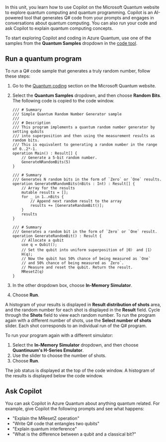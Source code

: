 
In this unit, you learn how to use Copilot on the Microsoft Quantum website to explore quantum computing and quantum programming. Copilot is an AI-powered tool that generates Q# code from your prompts and engages in conversations about quantum computing. You can also run your code and ask Copilot to explain quantum computing concepts.

To start exploring Copilot and coding in Azure Quantum, use one of the samples from the **Quantum Samples** dropdown in the [code tool](https://quantum.microsoft.com/en-us/tools/quantum-coding).

## Run a quantum program

To run a Q# code sample that generates a truly random number, follow these steps:

1. Go to the [Quantum coding](https://quantum.microsoft.com/tools/quantum-coding) section on the Microsoft Quantum website.
1. Select the **Quantum Samples** dropdown, and then choose **Random Bits**. The following code is copied to the code window.

    ```qsharp
    /// # Summary
    /// Simple Quantum Random Number Generator sample
    ///
    /// # Description
    /// This program implements a quantum random number generator by setting qubits
    /// into superposition and then using the measurement results as random bits.
    /// This is equivalent to generating a random number in the range of 0..2ᴺ-1.
    operation Main() : Result[] {
        // Generate a 5-bit random number.
        GenerateNRandomBits(5)
    }
    
    /// # Summary
    /// Generates N random bits in the form of `Zero` or `One` results.
    operation GenerateNRandomBits(nBits : Int) : Result[] {
        // Array for the results
        mutable results = [];
        for _ in 1..nBits {
            // Append next random result to the array
            results += [GenerateRandomBit()];
        }
        results
    }
    
    /// # Summary
    /// Generates a random bit in the form of `Zero` or `One` result.
    operation GenerateRandomBit() : Result {
        // Allocate a qubit
        use q = Qubit();
        // Set the qubit into uniform superposition of |0〉 and |1〉
        H(q);
        // Now the qubit has 50% chance of being measured as `One`
        // and 50% chance of being measured as `Zero`.
        // Measure and reset the qubit. Return the result.
        MResetZ(q)
    }
    ```

1. In the other dropdown box, choose **In-Memory Simulator**.
1. Choose **Run**.

A histogram of your results is displayed in **Result distribution of shots** area, and the random number for each shot is displayed in the **Result** field. Cycle through the **Shots** field to view each random number. To run the program again with a different number of shots, use the **Select number of shots** slider. Each shot corresponds to an individual run of the Q# program.

To run your program again with a different simulator:

1. Select the **In-Memory Simulator** dropdown, and then choose **Quantinuum's H-Series Emulator**.
1. Use the slider to choose the number of shots.
1. Choose **Run**.

The job status is displayed at the top of the code window. A histogram of the results is displayed below the code window.

## Ask Copilot

You can ask Copilot in Azure Quantum about anything quantum related. For example, give Copilot the following prompts and see what happens:

- "Explain the MResetZ operation"
- "Write Q# code that entangles two qubits"
- "Explain quantum interference"
- "What is the difference between a qubit and a classical bit?"
